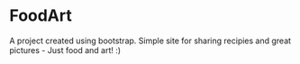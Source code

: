# FoodArt
A project created using bootstrap.
Simple site for sharing recipies and great pictures - Just food and art! :)

